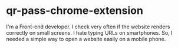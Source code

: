 # qr-pass-chrome-extension
I'm a Front-end developer. I check very often if the website renders correctly on small screens. I hate typing URLs on smartphones. So, I needed a simple way to open a website easily on a mobile phone.

